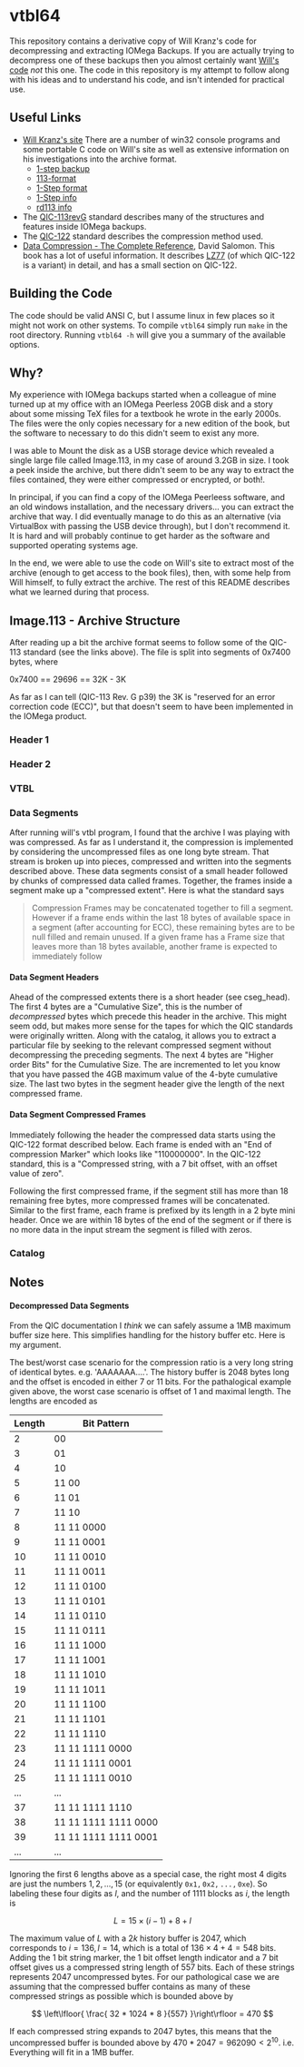 # vtbl64

This repository contains a derivative copy of Will Kranz's code for
decompressing and extracting IOMega Backups. If you are actually trying to
decompress one of these backups then you almost certainly want [Will's
code](http://www.willsworks.net/downloads) _not_ this one. The code in this
repository is my attempt to follow along with his ideas and to understand his
code, and isn't intended for practical use.

## Useful Links

  * [Will Kranz's site](http://www.willsworks.net/home) There are a number of
  win32 console programs and some portable C code on Will's site as well as
  extensive information on his investigations into the archive format.
    * [1-step backup](http://www.willsworks.net/file-format/iomega-1-step-backup)
    * [113-format](http://www.willsworks.net/file-format/iomega-1-step-backup/113-format)
    * [1-Step
  format](http://www.willsworks.net/file-format/iomega-1-step-backup/1-step-format)
    * [1-Step
  info](http://www.willsworks.net/file-format/iomega-1-step-backup/1step-info)
    * [rd113
  info](http://www.willsworks.net/file-format/iomega-1-step-backup/rd113-info)
  * The [QIC-113revG](https://www.qic.org/html/standards/11x.x/qic113g.pdf)
  standard describes many of the structures and features inside IOMega backups.
  * The [QIC-122](https://www.qic.org/html/standards/12x.x/qic122b.pdf) standard
  describes the compression method used.
  * [Data Compression - The Complete
  Reference](https://books.google.ca/books?id=ujnQogzx_2EC&lpg=PA184&ots=FqmwuF6smT&dq=QIC-122%20compression&pg=PA184#v=onepage&q&f=false),
  David Salomon. This book has a lot of useful information. It describes
  [LZ77](https://en.wikipedia.org/wiki/LZ77_and_LZ78) (of which QIC-122 is a
  variant) in detail, and has a small section on QIC-122.

## Building the Code

The code should be valid ANSI C, but I assume linux in few places so it might
not work on other systems. To compile `vtbl64` simply run `make` in the root
directory. Running `vtbl64 -h` will give you a summary of the available options.

## Why?

My experience with IOMega backups started when a colleague of mine turned up at
my office with an IOMega Peerless 20GB disk and a story about some missing TeX
files for a textbook he wrote in the early 2000s. The files were the only copies
necessary for a new edition of the book, but the software to necessary to do
this didn't seem to exist any more.

I was able to Mount the disk as a USB storage device which revealed a single
large file called Image.113, in my case of around 3.2GB in size. I took a peek
inside the archive, but there didn't seem to be any way to extract the files
contained, they were either compressed or encrypted, or both!.

In principal, if you can find a copy of the IOMega Peerleess software, and an old
windows installation, and the necessary drivers... you can extract the archive
that way.  I did eventually manage to do this as an alternative (via VirtualBox
with passing the USB device through), but I don't recommend it. It is hard and
will probably continue to get harder as the software and supported operating
systems age.

In the end, we were able to use the code on Will's site to extract most of the
archive (enough to get access to the book files), then, with some help from Will
himself, to fully extract the archive. The rest of this README describes what we
learned during that process.


## Image.113 - Archive Structure

After reading up a bit the archive format seems to follow some of the QIC-113
standard (see the links above). The file is split into segments of 0x7400 bytes,
where

0x7400 == 29696 == 32K - 3K 

As far as I can tell (QIC-113 Rev. G p39) the 3K is "reserved for an error
correction code (ECC)", but that doesn't seem to have been implemented in the
IOMega product.

### Header 1
### Header 2
### VTBL
### Data Segments
After running will's vtbl program, I found that the archive I was playing with
was compressed. As far as I understand it, the compression is implemented by
considering the uncompressed files as one long byte stream. That stream is
broken up into pieces, compressed and written into the segments described above.
These data segments consist of a small header followed by chunks of compressed
data called frames. Together, the frames inside a segment make up a "compressed
extent". Here is what the standard says


>Compression Frames may be concatenated together to fill a segment. However if a
frame ends within the last 18 bytes of available space in a segment (after
accounting for ECC), these remaining bytes are to be null filled and remain
unused. If a given frame has a Frame size that leaves more than 18 bytes
available, another frame is expected to immediately follow


#### Data Segment Headers
Ahead of the compressed extents there is a short header (see cseg_head). The
first 4 bytes are a "Cumulative Size", this is the number of _decompressed_
bytes which precede this header in the archive. This might seem odd, but makes
more sense for the tapes for which the QIC standards were originally written.
Along with the catalog, it allows you to extract a particular file by seeking to
the relevant compressed segment without decompressing the preceding segments.
The next 4 bytes are "Higher order Bits" for the Cumulative Size. The are
incremented to let you know that you have passed the 4GB maximum value of the
4-byte cumulative size. The last two bytes in the segment header give the length
of the next compressed frame.

#### Data Segment Compressed Frames
Immediately following the header the compressed
data starts using the QIC-122 format described below. Each frame is ended with
an "End of compression Marker" which looks like "110000000". In the QIC-122
standard, this is a "Compressed string, with a 7 bit offset, with an offset
value of zero". 

Following the first compressed frame, if the segment still has more than 18
remaining free bytes, more compressed frames will be concatenated. Similar to
the first frame, each frame is prefixed by its length in a 2 byte mini header.
Once we are within 18 bytes of the end of the segment or if there is no more
data in the input stream the segment is filled with zeros.

### Catalog

## Notes
#### Decompressed Data Segments
From the QIC documentation I *think* we can safely assume a 1MB maximum buffer
size here. This simplifies handling for the history buffer etc. Here is my
argument.

The best/worst case scenario for the compression ratio is a very long string of
identical bytes. e.g. 'AAAAAAA....'. The history buffer is 2048 bytes long and
the offset is encoded in either 7 or 11 bits. For the pathalogical example given
above, the worst case scenario is offset of 1 and maximal length. The lengths
are encoded as

| Length |        Bit Pattern |
|--------|--------------------|
| 2      |  00 |
| 3      |  01 |
| 4      |  10 |
| 5      |  11 00 |
| 6      |  11 01 |
| 7      |  11 10 |
| 8      |  11 11 0000 |
| 9      |  11 11 0001 |
| 10     |  11 11 0010 |
| 11     |  11 11 0011 |
| 12     |  11 11 0100 |
| 13     |  11 11 0101 |
| 14     |  11 11 0110 |
| 15     |  11 11 0111 |
| 16     |  11 11 1000 |
| 17     |  11 11 1001 |
| 18     |  11 11 1010 |
| 19     |  11 11 1011 |
| 20     |  11 11 1100 |
| 21     |  11 11 1101 |
| 22     |  11 11 1110 |
| 23     |  11 11 1111 0000 |
| 24     |  11 11 1111 0001 |
| 25     |  11 11 1111 0010 |
| ...    |  ... |
| 37     |  11 11 1111 1110 |
| 38     |  11 11 1111 1111 0000 |
| 39     |  11 11 1111 1111 0001 |
| ...    |  ... |

Ignoring the first 6 lengths above as a special case, the right most 4 digits
are just the numbers $`1, 2, ..., 15`$ (or equivalently $`\mathtt{0x1, 0x2, ...,
0xe}`$). So
labeling these four digits as $`l`$, and the number of $`1111`$ blocks as $`i`$, the
length is

```math
L = 15\times (i - 1) + 8 + l
```

The maximum value of $`L`$ with a $`2k`$ history buffer is $`2047`$, which
corresponds to $`i = 136, l=14`$, which is a total of $`136\times 4 + 4 = 548`$
bits. Adding the $`1`$ bit string marker, the $`1`$ bit offset length indicator
and a $`7`$ bit offset gives us a compressed string length of $`557`$ bits. Each
of these strings represents $`2047`$ uncompressed bytes. For our pathological
case we are assuming that the compressed buffer contains as many of these
compressed strings as possible which is bounded above by

```math
 \left\lfloor{ \frac{ 32 * 1024 * 8 }{557} }\right\rfloor = 470 
```

If each compressed string expands to $`2047`$ bytes, this means that the
uncompressed buffer is bounded above by $`470 * 2047 = 962090 < 2^{10}`$. i.e.
Everything will fit in a 1MB buffer.

